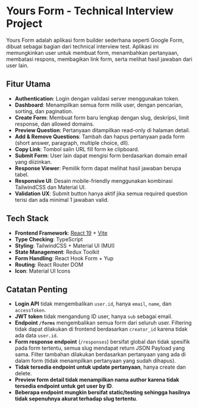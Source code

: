 # Yours Form - Technical Interview Project

Yours Form adalah aplikasi form builder sederhana seperti Google Form, dibuat sebagai bagian dari technical interview test. Aplikasi ini memungkinkan user untuk membuat form, menambahkan pertanyaan, membatasi respons, membagikan link form, serta melihat hasil jawaban dari user lain.

## Fitur Utama

- **Authentication**: Login dengan validasi server menggunakan token.
- **Dashboard**: Menampilkan semua form milik user, dengan pencarian, sorting, dan pagination.
- **Create Form**: Membuat form baru lengkap dengan slug, deskripsi, limit response, dan allowed domains.
- **Preview Question**: Pertanyaan ditampilkan read-only di halaman detail.
- **Add & Remove Questions**: Tambah dan hapus pertanyaan pada form (short answer, paragraph, multiple choice, dll).
- **Copy Link**: Tombol salin URL fill form ke clipboard.
- **Submit Form**: User lain dapat mengisi form berdasarkan domain email yang diizinkan.
- **Response Viewer**: Pemilik form dapat melihat hasil jawaban berupa tabel.
- **Responsive UI**: Desain mobile-friendly menggunakan kombinasi TailwindCSS dan Material UI.
- **Validation UX**: Submit button hanya aktif jika semua required question terisi dan ada minimal 1 jawaban valid.

## Tech Stack

- **Frontend Framework**: [React 19](https://react.dev) + [Vite](https://vitejs.dev)
- **Type Checking**: TypeScript
- **Styling**: TailwindCSS + Material UI (MUI)
- **State Management**: Redux Toolkit
- **Form Handling**: React Hook Form + Yup
- **Routing**: React Router DOM
- **Icon**: Material UI Icons

## Catatan Penting

- **Login API** tidak mengembalikan `user.id`, hanya `email`, `name`, dan `accessToken`.
- **JWT token** tidak mengandung ID user, hanya `sub` sebagai email.
- **Endpoint `/forms`** mengembalikan semua form dari seluruh user. Filtering tidak dapat dilakukan di frontend berdasarkan `creator_id` karena tidak ada data `user.id`.
- **Form response endpoint** (`/responses`) bersifat global dan tidak spesifik pada form tertentu, semua slug mendapat return JSON Payload yang sama. Filter tambahan dilakukan berdasarkan pertanyaan yang ada di dalam form (tidak menampilkan pertanyaan yang sudah dihapus).
- **Tidak tersedia endpoint untuk update pertanyaan**, hanya create dan delete.
- **Preview form detail tidak menampilkan nama author karena tidak tersedia endpoint untuk get user by ID**.
- **Beberapa endpoint mungkin bersifat static/testing sehingga hasilnya tidak sepenuhnya akurat terhadap slug tertentu**.

